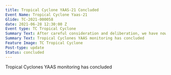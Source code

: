 ```yaml
---
title: Tropical Cyclone YAAS-21 Concluded
Event Name: Tropical Cyclone Yaas-21
Glide: TC-2021-000058
date: 2021-06-28 12:30:00 Z
Event type: TC Tropical Cyclone
Summary Text: After careful consideration and deliberation, we have now decided that it is time todo our part. Please take a moment to review this COVID‐19 size‐up.
Summary Text: Tropical Cyclones YAAS monitoring has concluded
Feature Image: TC Tropical Cyclone
Post-type: update
Status: concluded
---
```

Tropical Cyclones YAAS monitoring has concluded
